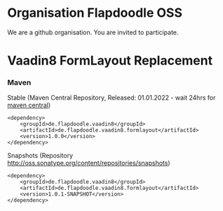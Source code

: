 # Organisation Flapdoodle OSS

We are a github organisation. You are invited to participate.

# Vaadin8 FormLayout Replacement

### Maven

Stable (Maven Central Repository, Released: 01.01.2022 - wait 24hrs for [maven central](http://repo1.maven.org/maven2/de/flapdoodle/vaadin8/de.flapdoodle.vaadin8.formlayout/maven-metadata.xml))

	<dependency>
		<groupId>de.flapdoodle.vaadin8</groupId>
		<artifactId>de.flapdoodle.vaadin8.formlayout</artifactId>
		<version>1.0.0</version>
	</dependency>

Snapshots (Repository http://oss.sonatype.org/content/repositories/snapshots)

	<dependency>
		<groupId>de.flapdoodle.vaadin8</groupId>
		<artifactId>de.flapdoodle.vaadin8.formlayout</artifactId>
		<version>1.0.1-SNAPSHOT</version>
	</dependency>

